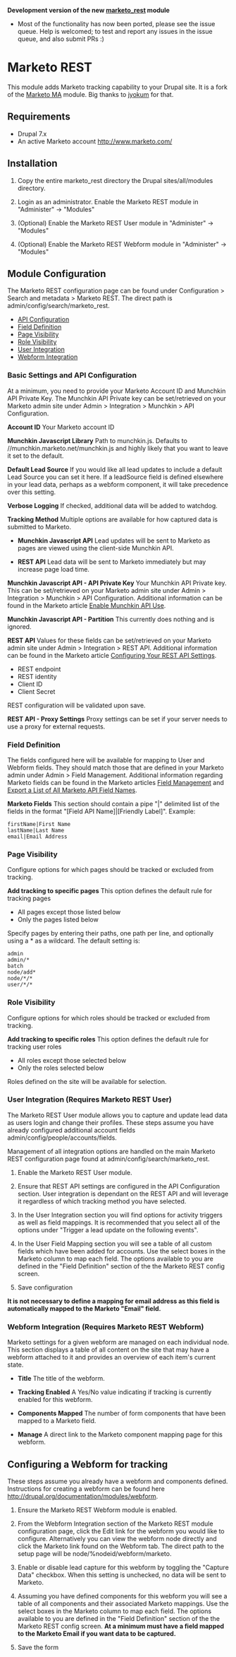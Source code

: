 **Development version of the new [marketo_rest](https://www.drupal.org/project/marketo_rest) module**
* Most of the functionality has now been ported, please see the issue queue. Help is welcomed; to test and report any 
issues in the issue queue, and also submit PRs :)

# Marketo REST

This module adds Marketo tracking capability to your Drupal site. It is a fork of the
[Marketo MA](https://www.drupal.org/project/marketo_ma) module. Big thanks to [jyokum](https://www.drupal.org/u/jyokum)
for that.

## Requirements

- Drupal 7.x
- An active Marketo account http://www.marketo.com/

## Installation

1. Copy the entire marketo_rest directory the Drupal sites/all/modules directory.

2. Login as an administrator. Enable the Marketo REST module in
   "Administer" -> "Modules"

3. (Optional) Enable the Marketo REST User module in
   "Administer" -> "Modules"

4. (Optional) Enable the Marketo REST Webform module in
   "Administer" -> "Modules"


## Module Configuration

The Marketo REST configuration page can be found under Configuration > Search and
metadata > Marketo REST. The direct path is admin/config/search/marketo_rest.

- [API Configuration](#api-configuration)
- [Field Definition](#field-definition)
- [Page Visibility](#page-visibility)
- [Role Visibility](#role-visibility)
- [User Integration](#user-integration)
- [Webform Integration](#webform-integration)

### <a id="api-configuration"></a> Basic Settings and API Configuration

At a minimum, you need to provide your Marketo Account ID and Munchkin API
Private Key. The Munchkin API Private key can be set/retrieved on your Marketo
admin site under Admin > Integration > Munchkin > API Configuration.

**Account ID**
Your Marketo account ID

**Munchkin Javascript Library**
Path to munchkin.js. Defaults to //munchkin.marketo.net/munchkin.js and highly
likely that you want to leave it set to the default.

**Default Lead Source**
If you would like all lead updates to include a default Lead Source you can
set it here. If a leadSource field is defined elsewhere in your lead data,
perhaps as a webform component, it will take precedence over this setting.

**Verbose Logging**
If checked, additional data will be added to watchdog.

**Tracking Method**
Multiple options are available for how captured data is submitted to Marketo.

- **Munchkin Javascript API**
  Lead updates will be sent to Marketo as pages are viewed using the
  client-side Munchkin API.

- **REST API**
  Lead data will be sent to Marketo immediately but may increase page
  load time.

**Munchkin Javascript API - API Private Key**
Your Munchkin API Private key. This can be set/retrieved on your Marketo
admin site under Admin > Integration > Munchkin > API Configuration.
Additional information can be found in the Marketo article
[Enable Munchkin API Use](http://developers.marketo.com/documentation/websites/munchkin-api/).

**Munchkin Javascript API - Partition**
This currently does nothing and is ignored.

**REST API**
Values for these fields can be set/retrieved on your Marketo admin site under
Admin > Integration > REST API. Additional information can be found in the
Marketo article [Configuring Your REST API Settings](http://developers.marketo.com/documentation/rest/).

- REST endpoint
- REST identity
- Client ID
- Client Secret

REST configuration will be validated upon save.

**REST API - Proxy Settings**
Proxy settings can be set if your server needs to use a proxy for external requests.

### <a id="field-definition"></a> Field Definition

The fields configured here will be available for mapping to User and Webform fields.
They should match those that are defined in your Marketo admin under
Admin > Field Management. Additional information regarding Marketo fields can be
found in the Marketo articles [Field Management](http://docs.marketo.com/display/public/DOCS/Field+Management)
and [Export a List of All Marketo API Field Names](http://docs.marketo.com/display/public/DOCS/Export+a+List+of+All+Marketo+API+Field+Names).

**Marketo Fields**
This section should contain a pipe "|" delimited list of the fields in the format
"[Field API Name]|[Friendly Label]". Example:
    
    firstName|First Name
    lastName|Last Name
    email|Email Address

### <a id="page-visibility"></a> Page Visibility

Configure options for which pages should be tracked or excluded from tracking.

**Add tracking to specific pages**
This option defines the default rule for tracking pages

- All pages except those listed below
- Only the pages listed below

Specify pages by entering their paths, one path per line, and optionally using
a \* as a wildcard. The default setting is:

    admin
    admin/*
    batch
    node/add*
    node/*/*
    user/*/*

### <a id="role-visibility"></a> Role Visibility

Configure options for which roles should be tracked or excluded from tracking.

**Add tracking to specific roles**
This option defines the default rule for tracking user roles

- All roles except those selected below
- Only the roles selected below

Roles defined on the site will be available for selection.

### <a id="user-integration"></a> User Integration (Requires Marketo REST User)

The Marketo REST User module allows you to capture and update lead data as users
login and change their profiles. These steps assume you have already configured
additional account fields admin/config/people/accounts/fields.

Management of all integration options are handled on the main Marketo REST
configuration page found at admin/config/search/marketo_rest.

1. Enable the Marketo REST User module.

2. Ensure that REST API settings are configured in the API Configuration section.
   User integration is dependant on the REST API and will leverage it regardless
   of which tracking method you have selected.

3. In the User Integration section you will find options for activity triggers
   as well as field mappings. It is recommended that you select all of the
   options under "Trigger a lead update on the following events".

4. In the User Field Mapping section you will see a table of all custom fields
   which have been added for accounts. Use the select boxes in the Marketo
   column to map each field. The options available to you are defined in the
   "Field Definition" section of the the Marketo REST config screen.

5. Save configuration

**It is not necessary to define a mapping for email address as this field is automatically mapped to the Marketo "Email"
field.**

### <a id="webform-integration"></a> Webform Integration (Requires Marketo REST Webform)

Marketo settings for a given webform are managed on each individual node. This
section displays a table of all content on the site that may have a webform
attached to it and provides an overview of each item's current state.

- **Title**
  The title of the webform.
  
- **Tracking Enabled**
  A Yes/No value indicating if tracking is currently enabled for this webform.
  
- **Components Mapped**
  The number of form components that have been mapped to a Marketo field.
  
- **Manage**
  A direct link to the Marketo component mapping page for this webform.

## Configuring a Webform for tracking

These steps assume you already have a webform and components defined. Instructions for
creating a webform can be found here http://drupal.org/documentation/modules/webform.

1. Ensure the Marketo REST Webform module is enabled.

2. From the Webform Integration section of the Marketo REST module configuration page,
   click the Edit link for the webform you would like to configure. Alternatively you
   can view the webform node directly and click the Marketo link found on the Webform
   tab. The direct path to the setup page will be node/%nodeid/webform/marketo.

3. Enable or disable lead capture for this webform by toggling the "Capture Data"
   checkbox. When this setting is unchecked, no data will be sent to Marketo.

4. Assuming you have defined components for this webform you will see a table of
   all components and their associated Marketo mappings. Use the select boxes in
   the Marketo column to map each field. The options available to you are defined
   in the "Field Definition" section of the the Marketo REST config screen.
   **At a minimum must have a field mapped to the Marketo Email if you want data to be captured.**

5. Save the form
